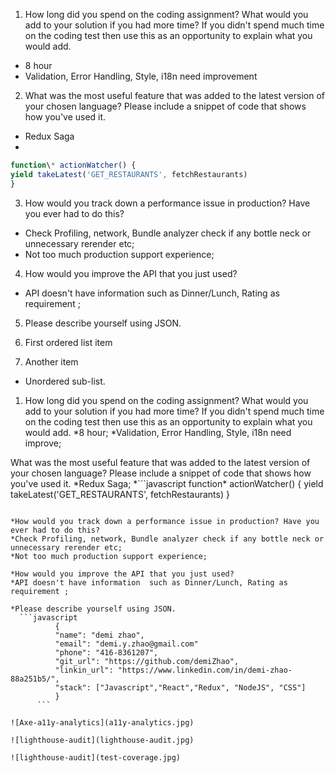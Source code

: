1. How long did you spend on the coding assignment? What would you add to your solution if you had more time? If you didn't spend much time on the coding test then use this as an opportunity to explain what you would add.
  * 8 hour
  * Validation, Error Handling, Style, i18n need improvement 

2. What was the most useful feature that was added to the latest version of your chosen language? Please include a snippet of code that shows how you've used it.
  * Redux Saga 
  * 
  ```javascript
  function\* actionWatcher() {
  yield takeLatest('GET_RESTAURANTS', fetchRestaurants)
  }
  ``` 
3. How would you track down a performance issue in production? Have you ever had to do this?
  * Check Profiling, network, Bundle analyzer check if any bottle neck or unnecessary rerender etc; 
  * Not too much production support experience;

4. How would you improve the API that you just used?
  * API doesn't have information  such as Dinner/Lunch, Rating as requirement ;

5. Please describe yourself using JSON.
 

1. First ordered list item

2. Another item
  * Unordered sub-list. 

1. How long did you spend on the coding assignment? What would you add to your solution if you had more time? If you didn't spend much time on the coding test then use this as an opportunity to explain what you would add.
  *8 hour;
  *Validation, Error Handling, Style, i18n need improve;

What was the most useful feature that was added to the latest version of your chosen language? Please include a snippet of code that shows how you've used it.
  *Redux Saga;
  *```javascript
  function\* actionWatcher() {
  yield takeLatest('GET_RESTAURANTS', fetchRestaurants)
  }
  ```

*How would you track down a performance issue in production? Have you ever had to do this?
  *Check Profiling, network, Bundle analyzer check if any bottle neck or unnecessary rerender etc;
  *Not too much production support experience;

*How would you improve the API that you just used?
  *API doesn't have information  such as Dinner/Lunch, Rating as requirement ;

*Please describe yourself using JSON.
	```javascript
			{
			"name": "demi zhao",
			"email": "demi.y.zhao@gmail.com"
			"phone": "416-8361207",
			"git_url": "https://github.com/demiZhao",
			"linkin_url": "https://www.linkedin.com/in/demi-zhao-88a251b5/",
			"stack": ["Javascript","React","Redux", "NodeJS", "CSS"]
			}
		```
 
![Axe-a11y-analytics](a11y-analytics.jpg)

![lighthouse-audit](lighthouse-audit.jpg)

![lighthouse-audit](test-coverage.jpg)

